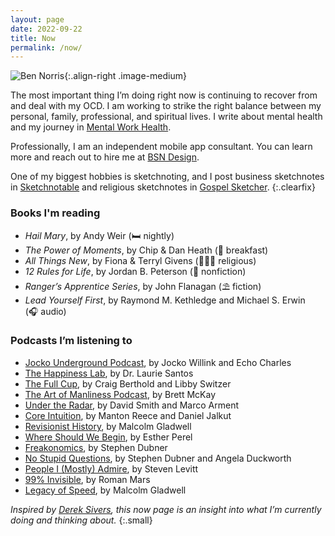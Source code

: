 ```yaml
---
layout: page
date: 2022-09-22
title: Now
permalink: /now/
---
```


![Ben Norris](https://media.bennorris.com/images/ben-norris-2021-light.jpg){:.align-right .image-medium}

The most important thing I’m doing right now is continuing to recover from and deal with my OCD. I am working to strike the right balance between my personal, family, professional, and spiritual lives. I write about mental health and my journey in [Mental Work Health](/mental-work-health/).

Professionally, I am an independent mobile app consultant. You can learn more and reach out to hire me at [BSN Design](https://bsn.design).

One of my biggest hobbies is sketchnoting, and I post business sketchnotes in [Sketchnotable](/sketchnotable/) and religious sketchnotes in [Gospel Sketcher](/gospel-sketcher/).
{:.clearfix}


### Books I'm reading

- _Hail Mary_, by Andy Weir (🛏️&nbsp;nightly)
- _The Power of Moments_, by Chip & Dan Heath (🥣&nbsp;breakfast)
- _All Things New_, by Fiona & Terryl Givens (🧎🏻‍♂️&nbsp;religious)
- _12 Rules for Life_, by Jordan B. Peterson (💭&nbsp;nonfiction)
- _Ranger’s Apprentice Series_, by John Flanagan (⛱️&nbsp;fiction)
- _Lead Yourself First_, by Raymond M. Kethledge and Michael S. Erwin (🎧&nbsp;audio)


### Podcasts I’m listening to

- [Jocko Underground Podcast](https://jockounderground.com), by Jocko Willink and Echo Charles
- [The Happiness Lab](https://www.pushkin.fm/show/the-happiness-lab-with-dr-laurie-santos/), by Dr. Laurie Santos
- [The Full Cup](https://craigberthold.podbean.com/), by Craig Berthold and Libby Switzer
- [The Art of Manliness Podcast](https://www.artofmanliness.com/podcast/), by Brett McKay
- [Under the Radar](https://www.relay.fm/radar), by David Smith and Marco Arment
- [Core Intuition](https://coreint.org/), by Manton Reece and Daniel Jalkut
- [Revisionist History](https://revisionisthistory.com/), by Malcolm Gladwell
- [Where Should We Begin](https://whereshouldwebegin.estherperel.com/), by Esther Perel
- [Freakonomics](https://freakonomics.com/), by Stephen Dubner
- [No Stupid Questions](https://freakonomics.com/nsq/), by Stephen Dubner and Angela Duckworth
- [People I (Mostly) Admire](https://freakonomics.com/series/people-i-mostly-admire/), by Steven Levitt
- [99% Invisible](https://99percentinvisible.org/), by Roman Mars
- [Legacy of Speed](https://www.pushkin.fm/podcasts/legacy-of-speed), by Malcolm Gladwell


*Inspired by [Derek Sivers](https://nownownow.com/about), this now page is an insight into what I’m currently doing and thinking about.*
{:.small}
